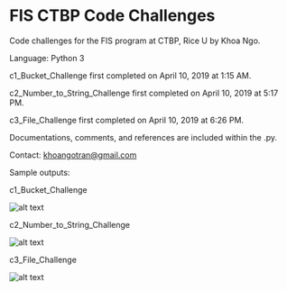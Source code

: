 # FIS CTBP Code Challenges
Code challenges for the FIS program at CTBP, Rice U by Khoa Ngo.

Language: Python 3

c1_Bucket_Challenge first completed on April 10, 2019 at 1:15 AM.

c2_Number_to_String_Challenge first completed on April 10, 2019 at 5:17 PM.

c3_File_Challenge first completed on April 10, 2019 at 6:26 PM.

Documentations, comments, and references are included within the .py.

Contact: khoangotran@gmail.com

Sample outputs:

c1_Bucket_Challenge

![alt text](https://github.com/khoangotran/FIS-CTBP/blob/master/Screenshots/c1_outputs.png)


c2_Number_to_String_Challenge

![alt text](https://github.com/khoangotran/FIS-CTBP/blob/master/Screenshots/c2_output.png)


c3_File_Challenge

![alt text](https://github.com/khoangotran/FIS-CTBP/blob/master/Screenshots/c3_output.png)

